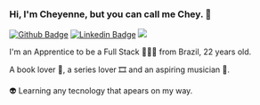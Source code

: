 ### Hi, I'm Cheyenne, but you can call me Chey. 👋

[![Github Badge](https://img.shields.io/badge/-Github-000?style=flat-square&logo=Github&logoColor=white&link=https://github.com/cheycattani)](https://github.com/cheycattani)
[![Linkedin Badge](https://img.shields.io/badge/-LinkedIn-blue?style=flat-square&logo=Linkedin&logoColor=white&link=https://www.linkedin.com/in/cheyenne-cattani)](https://www.linkedin.com/in/cheyenne-cattani)
<a href="https://www.instagram.com/cheyennecattani" target="_blank"><img src="https://img.shields.io/badge/-Instagram-%23E4405F?style=flat-square&logo=instagram&logoColor=white"></a>

I'm an Apprentice to be a Full Stack 👩🏻‍💻 from Brazil, 22 years old.

A book lover 📕, a series lover 🎞️ and an aspiring musician 🎸.

👽 Learning any tecnology that apears on my way.

